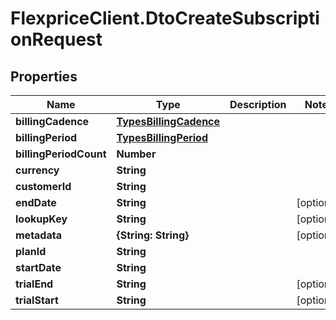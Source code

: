 # FlexpriceClient.DtoCreateSubscriptionRequest

## Properties

Name | Type | Description | Notes
------------ | ------------- | ------------- | -------------
**billingCadence** | [**TypesBillingCadence**](TypesBillingCadence.md) |  | 
**billingPeriod** | [**TypesBillingPeriod**](TypesBillingPeriod.md) |  | 
**billingPeriodCount** | **Number** |  | 
**currency** | **String** |  | 
**customerId** | **String** |  | 
**endDate** | **String** |  | [optional] 
**lookupKey** | **String** |  | [optional] 
**metadata** | **{String: String}** |  | [optional] 
**planId** | **String** |  | 
**startDate** | **String** |  | 
**trialEnd** | **String** |  | [optional] 
**trialStart** | **String** |  | [optional] 


